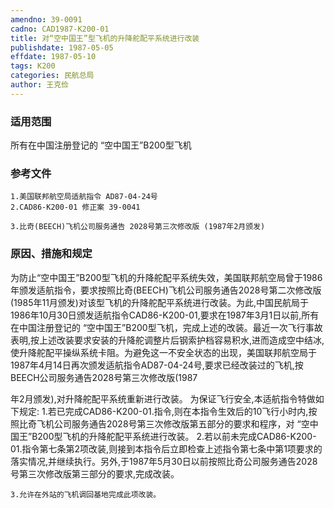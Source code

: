 ```yaml
---
amendno: 39-0091
cadno: CAD1987-K200-01
title: 对“空中国王”型飞机的升降舵配平系统进行改装
publishdate: 1987-05-05
effdate: 1987-05-10
tags: K200
categories: 民航总局
author: 王克俭
---
```


### 适用范围 
所有在中国注册登记的 “空中国王”B200型飞机

### 参考文件
    1.美国联邦航空局适航指令 AD87-04-24号
    2.CAD86-K200-01 修正案 39-0041 

    3.比奇(BEECH)飞机公司服务通告 2028号第三次修改版 (1987年2月颁发) 

### 原因、措施和规定 
为防止“空中国王”B200型飞机的升降舵配平系统失效，美国联邦航空局曾于1986年颁发适航指令，要求按照比奇(BEECH)飞机公司服务通告2028号第二次修改版(1985年11月颁发)对该型飞机的升降舵配平系统进行改装。为此,中国民航局于1986年10月30日颁发适航指令CAD86-K200-01,要求在1987年3月1日以前,所有在中国注册登记的 “空中国王”B200型飞机，完成上述的改装。最近一次飞行事故表明,按上述改装要求安装的升降舵调整片后钢索护档容易积水,进而造成空中结冰,使升降舵配平操纵系统卡阻。为避免这一不安全状态的出现，美国联邦航空局于1987年4月14日再次颁发适航指令AD87-04-24号,要求已经改装过的飞机,按BEECH公司服务通告2028号第三次修改版(1987
  
年2月颁发),对升降舵配平系统重新进行改装。     为保证飞行安全,本适航指令特做如下规定: 
    1.若已完成CAD86-K200-01.指令,则在本指令生效后的10飞行小时内,按照比奇飞机公司服务通告2028号第三次修改版第五部分的要求和程序，对 “空中国王”B200型飞机的升降舵配平系统进行改装。 
    2.若以前未完成CAD86-K200-01.指令第七条第2项改装,则接到本指令后立即检查上述指令第七条中第1项要求的落实情况,并继续执行。另外,于1987年5月30日以前按照比奇公司服务通告2028号第三次修改版第三部分的要求,完成改装。 

    3.允许在外站的飞机调回基地完成此项改装。
